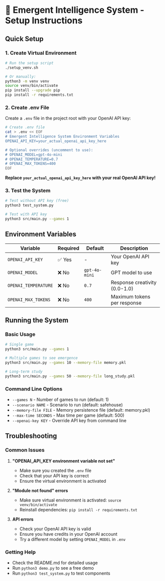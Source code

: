 # 🧠 Emergent Intelligence System - Setup Instructions

## Quick Setup

### 1. Create Virtual Environment
```bash
# Run the setup script
./setup_venv.sh

# Or manually:
python3 -m venv venv
source venv/bin/activate
pip install --upgrade pip
pip install -r requirements.txt
```

### 2. Create .env File
Create a `.env` file in the project root with your OpenAI API key:

```bash
# Create .env file
cat > .env << EOF
# Emergent Intelligence System Environment Variables
OPENAI_API_KEY=your_actual_openai_api_key_here

# Optional overrides (uncomment to use):
# OPENAI_MODEL=gpt-4o-mini
# OPENAI_TEMPERATURE=0.7
# OPENAI_MAX_TOKENS=400
EOF
```

**Replace `your_actual_openai_api_key_here` with your real OpenAI API key!**

### 3. Test the System
```bash
# Test without API key (free)
python3 test_system.py

# Test with API key
python3 src/main.py --games 1
```

## Environment Variables

| Variable | Required | Default | Description |
|----------|----------|---------|-------------|
| `OPENAI_API_KEY` | ✅ Yes | - | Your OpenAI API key |
| `OPENAI_MODEL` | ❌ No | `gpt-4o-mini` | GPT model to use |
| `OPENAI_TEMPERATURE` | ❌ No | `0.7` | Response creativity (0.0-1.0) |
| `OPENAI_MAX_TOKENS` | ❌ No | `400` | Maximum tokens per response |

## Running the System

### Basic Usage
```bash
# Single game
python3 src/main.py --games 1

# Multiple games to see emergence
python3 src/main.py --games 10 --memory-file memory.pkl

# Long-term study
python3 src/main.py --games 50 --memory-file long_study.pkl
```

### Command Line Options
- `--games N` - Number of games to run (default: 1)
- `--scenario NAME` - Scenario to run (default: safehouse)
- `--memory-file FILE` - Memory persistence file (default: memory.pkl)
- `--max-time SECONDS` - Max time per game (default: 500)
- `--openai-key KEY` - Override API key from command line

## Troubleshooting

### Common Issues

1. **"OPENAI_API_KEY environment variable not set"**
   - Make sure you created the `.env` file
   - Check that your API key is correct
   - Ensure the virtual environment is activated

2. **"Module not found" errors**
   - Make sure virtual environment is activated: `source venv/bin/activate`
   - Reinstall dependencies: `pip install -r requirements.txt`

3. **API errors**
   - Check your OpenAI API key is valid
   - Ensure you have credits in your OpenAI account
   - Try a different model by setting `OPENAI_MODEL` in `.env`

### Getting Help
- Check the README.md for detailed usage
- Run `python3 demo.py` to see a free demo
- Run `python3 test_system.py` to test components
